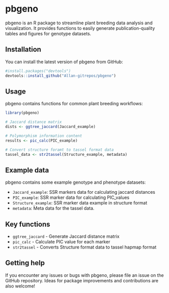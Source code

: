 

# pbgeno

pbgeno is an R package to streamline plant breeding data analysis and visualization. It provides functions to easily generate publication-quality tables and figures for genotype datasets.

## Installation

You can install the latest version of pbgeno from GitHub:

```r 
#install.packages("devtools")
devtools::install_github("Allan-gitrepos/pbgeno")
```

## Usage

pbgeno contains functions for common plant breeding workflows:

```r
library(pbgeno)

# Jaccard distance matrix
dists <- ggtree_jaccard(Jaccard_example)

# Polymorphism information content
results <- pic_calc(PIC_example)

# Convert structure foramt to tassel format data
tassel_data <- str2tassel(Structure_example, metadata)

```

## Example data

pbgeno contains some example genotype and phenotype datasets:  

- `Jaccard_example`: SSR markers data for calculating jaccard distances
- `PIC_example`: SSR marker data for calculating PIC_values
- `Structure_example`: SSR marker data example in structure format
- `metadata`: Meta data for the tassel data. 

## Key functions

* `ggtree_jaccard` - Generate Jaccard distance matrix
* `pic_calc` - Calculate PIC value for each marker  
* `str2tassel` - Converts Structure format data to tassel hapmap format


## Getting help

If you encounter any issues or bugs with pbgeno, please file an issue on the GitHub repository. Ideas for package improvements and contributions are also welcome!

<meta name="google-site-verification" content="nE-yBDoWCj5TcTXXNcRBPPiJZxpC6pw5dEdeRo6kTCk" />
